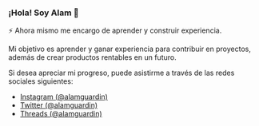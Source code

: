 ### ¡Hola! Soy Alam 👋

⚡ Ahora mismo me encargo de aprender y construir experiencia.

Mi objetivo es aprender y ganar experiencia para contribuir en proyectos, además de crear productos rentables en un futuro.

Si desea apreciar mi progreso, puede asistirme a través de las redes sociales siguientes:

- [Instagram (@alamguardin)](https://www.instagram.com/alamguardin/)
- [Twitter (@alamguardin)](https://twitter.com/alamguardin)
- [Threads (@alamguardin)](https://www.threads.net/@alamguardin)
<!---
alamguardin/alamguardin is a ✨ special ✨ repository because its `README.md` (this file) appears on your GitHub profile.
You can click the Preview link to take a look at your changes.
--->
